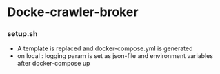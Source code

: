 # Docke-crawler-broker


### setup.sh

- A template is replaced and docker-compose.yml is generated 
- on local :  logging param is set as  json-file and environment variables after docker-compose up



